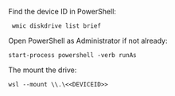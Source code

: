 Find the device ID in PowerShell:

```
 wmic diskdrive list brief
```

Open PowerShell as Administrator if not already:

```
start-process powershell -verb runAs
```

The mount the drive:
```
wsl --mount \\.\<<DEVICEID>>
```
